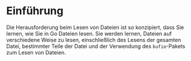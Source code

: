 # Einführung

Die Herausforderung beim Lesen von Dateien ist so konzipiert, dass Sie lernen, wie Sie in Go Dateien lesen. Sie werden lernen, Dateien auf verschiedene Weise zu lesen, einschließlich des Lesens der gesamten Datei, bestimmter Teile der Datei und der Verwendung des `bufio`-Pakets zum Lesen von Dateien.
